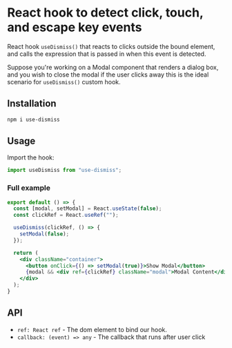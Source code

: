 # React hook to detect click, touch, and escape key events 

React hook `useDismiss()` that reacts to clicks outside the bound element, and calls the expression that is passed in when this event is detected.

Suppose you're working on a Modal component that renders a dialog box, and you wish to close the modal if the user clicks away this is the ideal scenario for `useDismiss()` custom hook.

## Installation

```sh
npm i use-dismiss
```

## Usage

Import the hook:

```javascript
import useDismiss from "use-dismiss";
```

### Full example

```jsx
export default () => {
  const [modal, setModal] = React.useState(false);
  const clickRef = React.useRef("");

  useDismiss(clickRef, () => {
    setModal(false);
  });

  return (
    <div className="container">
      <button onClick={() => setModal(true)}>Show Modal</button>
      {modal && <div ref={clickRef} className="modal">Modal Content</div>}
    </div>
  );
}

```

## API

- `ref: React ref` - The dom element to bind our hook.
- `callback: (event) => any` - The callback that runs after user click
